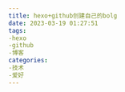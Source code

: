 ```yaml
---
title: hexo+github创建自己的bolg
date: 2023-03-19 01:27:51
tags: 
-hexo
-github
-博客
categories: 
-技术
-爱好
---
```

